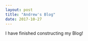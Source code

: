 ```yaml
---
layout: post
title: "Andrew's Blog"
date: 2017-10-27
---
```


I have finished constructing my Blog!

